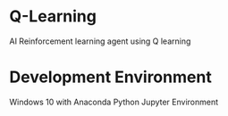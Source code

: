 # Q-Learning
AI Reinforcement learning agent using Q learning 

# Development Environment
Windows 10 with Anaconda Python Jupyter Environment
